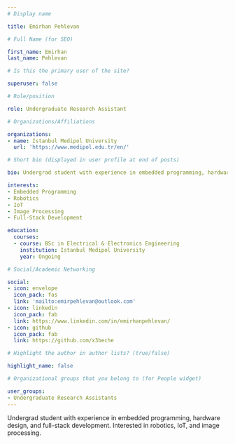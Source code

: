 ```yaml
---
# Display name

title: Emirhan Pehlevan

# Full Name (for SEO)

first_name: Emirhan
last_name: Pehlevan

# Is this the primary user of the site?

superuser: false

# Role/position

role: Undergraduate Research Assistant

# Organizations/Affiliations

organizations:
- name: Istanbul Medipol University
  url: 'https://www.medipol.edu.tr/en/'

# Short bio (displayed in user profile at end of posts)

bio: Undergrad student with experience in embedded programming, hardware design, and full-stack development. Interested in robotics, IoT, and image processing.

interests:
- Embedded Programming
- Robotics
- IoT
- Image Processing
- Full-Stack Development

education:
  courses: 
  - course: BSc in Electrical & Electronics Engineering
    institution: Istanbul Medipol University
    year: Ongoing

# Social/Academic Networking

social:
- icon: envelope
  icon_pack: fas
  link: 'mailto:emirpehlevan@outlook.com'
- icon: linkedin
  icon_pack: fab
  link: https://www.linkedin.com/in/emirhanpehlevan/
- icon: github
  icon_pack: fab
  link: https://github.com/x3beche

# Highlight the author in author lists? (true/false)

highlight_name: false

# Organizational groups that you belong to (for People widget)

user_groups:
- Undergraduate Research Assistants
---
```


Undergrad student with experience in embedded programming, hardware design, and full-stack development. Interested in robotics, IoT, and image processing.
